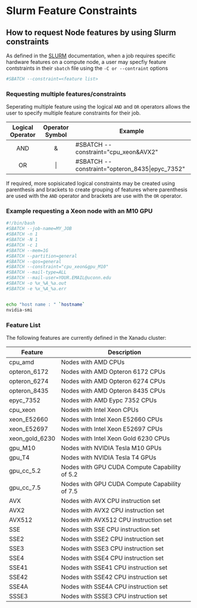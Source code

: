 # Slurm Feature Constraints
## How to request Node features by using Slurm constraints

As defined in the [SLURM](https://slurm.schedmd.com/archive/slurm-18.08.5/sbatch.html#OPT_constraint) documentation, when a job requires specific hardware features on a compute node, a user may specfiy feature contstraints in their `sbatch` file using the `-C or --contraint` options

```bash
#SBATCH --constraint=<feature list>
```

### Requesting multiple features/constraints

Seperating multiple feature using the logical `AND` and `OR` operators allows the user to specify multiple feature constraints for their job.

Logical Operator | Operator Symbol | Example
:--------------: | :-------------: | -------
AND              | &               | #SBATCH --constraint="cpu_xeon&AVX2"
OR               | \|              | #SBATCH --constraint="opteron_8435\|epyc_7352"

If required, more sopisicated logical constraints may be created using parenthesis and brackets to create grouping of features where parenthesis are used with the `AND` operator and brackets are use with the `OR` operator.

### Example requesting a Xeon node with an M10 GPU
```bash
#!/bin/bash
#SBATCH --job-name=MY_JOB
#SBATCH -n 1
#SBATCH -N 1
#SBATCH -c 1
#SBATCH --mem=1G
#SBATCH --partition=general
#SBATCH --qos=general
#SBATCH --constraint="cpu_xeon&gpu_M10"
#SBATCH --mail-type=ALL
#SBATCH --mail-user=YOUR.EMAIL@uconn.edu
#SBATCH -o %x_%A_%a.out
#SBATCH -e %x_%A_%a.err


echo "host name : " `hostname`
nvidia-smi

```

### Feature List

The following features are currently defined in the Xanadu cluster:

Feature        | Description
-------------- | --------------
cpu_amd        | Nodes with AMD CPUs
opteron_6172   | Nodes with AMD Opteron 6172 CPUs
opteron_6274   | Nodes with AMD Opteron 6274 CPUs
opteron_8435   | Nodes with AMD Opteron 8435 CPUs
epyc_7352      | Nodes with AMD Eypc 7352 CPUs
cpu_xeon       | Nodes with Intel Xeon CPUs
xeon_E52660    | Nodes with Intel Xeon E52660 CPUs
xeon_E52697    | Nodes with Intel Xeon E52697 CPUs
xeon_gold_6230 | Nodes with Intel Xeon Gold 6230 CPUs
gpu_M10        | Nodes with NVIDIA Tesla M10 GPUs
gpu_T4         | Nodes with NVIDIA Tesla T4 GPUs
gpu_cc_5.2     | Nodes with GPU CUDA Compute Capability of 5.2
gpu_cc_7.5     | Nodes with GPU CUDA Compute Capability of 7.5
AVX            | Nodes with AVX CPU instruction set
AVX2           | Nodes with AVX2 CPU instruction set
AVX512         | Nodes with AVX512 CPU instruction set
SSE            | Nodes with SSE CPU instruction set
SSE2           | Nodes with SSE2 CPU instruction set
SSE3           | Nodes with SSE3 CPU instruction set
SSE4           | Nodes with SSE4 CPU instruction set
SSE41          | Nodes with SSE41 CPU instruction set
SSE42          | Nodes with SSE42 CPU instruction set
SSE4A          | Nodes with SSE4A CPU instruction set
SSSE3          | Nodes with SSSE3 CPU instruction set
